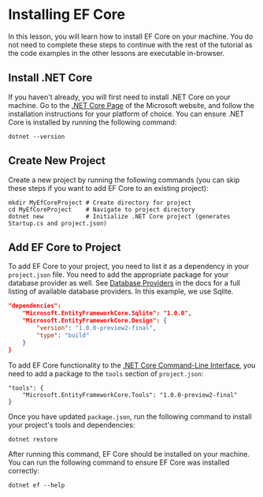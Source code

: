 # Installing EF Core  
 
In this lesson, you will learn how to install EF Core on your machine. You do not need to complete these steps to continue with the rest of the tutorial as the code examples in the other lessons are executable in-browser.
 
## Install .NET Core 
 
If you haven't already, you will first need to install .NET Core on your machine. Go to the [.NET Core Page](https://www.microsoft.com/net/core) of the Microsoft website, and follow the installation instructions for your platform of choice. You can ensure .NET Core is installed by running the following command: 
 
``` 
dotnet --version 
``` 
  
## Create New Project 
 
Create a new project by running the following commands (you can skip these steps if you want to add EF Core to an existing project):  
 
```  
mkdir MyEfCoreProject # Create directory for project  
cd MyEfCoreProject    # Navigate to project directory   
dotnet new            # Initialize .NET Core project (generates Startup.cs and project.json)  
```  
  
## Add EF Core to Project 
 
To add EF Core to your project, you need to list it as a dependency in your `project.json` file. You need to add the appropriate package for your database provider as well. See [Database Providers](https://docs.efproject.net/en/latest/providers/index.html) in the docs for a full listing of available database providers. In this example, we use Sqlite. 
 
```json 
"dependencies": 
    "Microsoft.EntityFrameworkCore.Sqlite": "1.0.0", 
    "Microsoft.EntityFrameworkCore.Design": {       
        "version": "1.0.0-preview2-final", 
        "type": "build"  
    }   
} 
``` 
 
To add EF Core functionality to the [.NET Core Command-Line Interface](https://docs.microsoft.com/en-us/dotnet/articles/core/tools/), you need to add a package to the `tools` section of `project.json`: 
 
``` 
"tools": { 
    "Microsoft.EntityFrameworkCore.Tools": "1.0.0-preview2-final" 
} 
``` 
 
Once you have updated `package.json`, run the following command to install your project's tools and dependencies: 
 
``` 
dotnet restore 
``` 
 
After running this command, EF Core should be installed on your machine. You can run the following command to ensure EF Core was installed correctly: 
 
``` 
dotnet ef --help 
``` 
 
